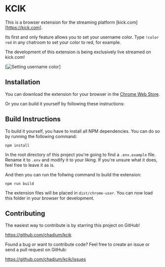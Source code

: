 # KCIK

This is a browser extension for the streaming platform [kick.com][https://kick.com].

Its first and only feature allows you to set your username color. Type `!color red` in any chatroom to set your color to red, for example.

The development of this extension is being exclusively live streamed on kick.com!

[![Setting username color](https://lh3.googleusercontent.com/9zqfmqYps_Nn_Qmpif2kNNK9KitxHEuJ6h-zkh5HKI5ks2-1KMII0jTC0CUvXtKDqpjFEUd9eY4YZTD0BcldybqIBDw=w640-h400-e365-rj-sc0x00ffffff)]


## Installation

You can download the extension for your browser in the [Chrome Web Store](https://chrome.google.com/webstore/detail/kcik/gjhhdbbkhppoflbcoigffpphhmkffbcf).

Or you can build it yourself by following these instructions:


## Build Instructions

To build it yourself, you have to install all NPM dependencies. You can do so by running the following command:

```
npm install
```

In the root directory of this project you're going to find a `.env.example` file. Rename it to `.env` and modify it to your liking. If you're unsure what it does, feel free to leave it as is.

And then you can run the follwing command to build the extension:

```
npm run build
```

The extension files will be placed in `dist/chrome-user`. You can now load this folder in your browser for development.


## Contributing

The easiest way to contribute is by starring this project on GitHub!

https://github.com/chadium/kcik

Found a bug or want to contribute code? Feel free to create an issue or send a pull request on GitHub:

https://github.com/chadium/kcik/issues
